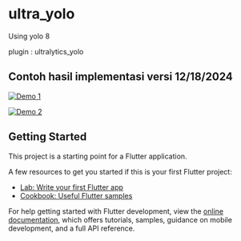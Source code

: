 # ultra_yolo

Using yolo 8

plugin : ultralytics_yolo

## Contoh hasil implementasi versi 12/18/2024

[![Demo 1](https://img.youtube.com/vi/Htff2jgCag4/0.jpg)](https://www.youtube.com/watch?v=Htff2jgCag4)

[![Demo 2](https://img.youtube.com/vi/fGMMiqRtuSQ/0.jpg)](https://www.youtube.com/watch?v=fGMMiqRtuSQ)

## Getting Started

This project is a starting point for a Flutter application.

A few resources to get you started if this is your first Flutter project:

- [Lab: Write your first Flutter app](https://docs.flutter.dev/get-started/codelab)
- [Cookbook: Useful Flutter samples](https://docs.flutter.dev/cookbook)

For help getting started with Flutter development, view the
[online documentation](https://docs.flutter.dev/), which offers tutorials,
samples, guidance on mobile development, and a full API reference.
